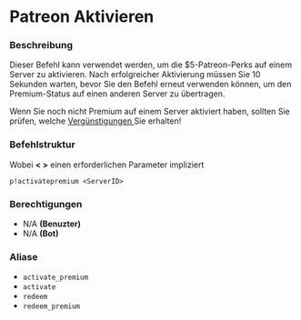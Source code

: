 # Patreon Aktivieren

### Beschreibung

Dieser Befehl kann verwendet werden, um die $5-Patreon-Perks auf einem Server zu aktivieren. Nach erfolgreicher Aktivierung müssen Sie 10 Sekunden warten, bevor Sie den Befehl erneut verwenden können, um den Premium-Status auf einen anderen Server zu übertragen.

Wenn Sie noch nicht Premium auf einem Server aktiviert haben, sollten Sie prüfen, welche [Vergünstigungen ](../information/patreon-perks.md)Sie erhalten!

### Befehlstruktur

Wobei **&lt; &gt;** einen erforderlichen Parameter impliziert

```text
p!activatepremium <ServerID>
```

### **Berechtigungen**

* N/A **\(Benuzter\)**
* N/A **\(Bot\)**

### Aliase

* `activate_premium`
* `activate`
* `redeem`
* `redeem_premium`

